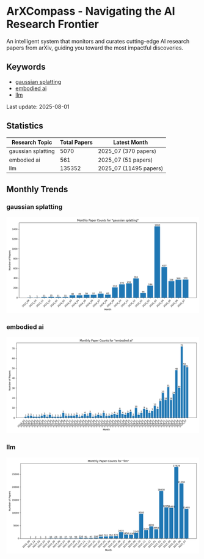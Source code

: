 # ArXCompass - Navigating the AI Research Frontier
An intelligent system that monitors and curates cutting-edge AI research papers from arXiv, guiding you toward the most impactful discoveries.

## Keywords

- [gaussian splatting](gaussian_splatting/)
- [embodied ai](embodied_ai/)
- [llm](llm/)

Last update: 2025-08-01

## Statistics

| Research Topic | Total Papers | Latest Month |
| --- | --- | --- |
| gaussian splatting | 5070 | 2025_07 (370 papers) |
| embodied ai | 561 | 2025_07 (51 papers) |
| llm | 135352 | 2025_07 (11495 papers) |

## Monthly Trends

### gaussian splatting

![Monthly Paper Counts for gaussian splatting](gaussian_splatting/monthly_stats.png)

### embodied ai

![Monthly Paper Counts for embodied ai](embodied_ai/monthly_stats.png)

### llm

![Monthly Paper Counts for llm](llm/monthly_stats.png)

